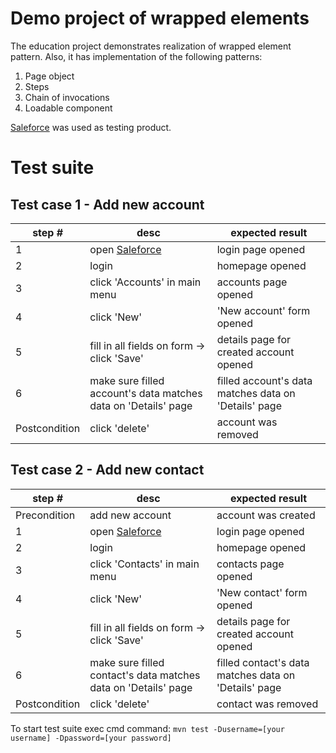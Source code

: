 # Demo project of wrapped elements

The education project demonstrates realization of wrapped element pattern. Also, it has implementation of the following
patterns:

1. Page object
2. Steps
3. Chain of invocations
4. Loadable component

[Saleforce](https://www.salesforce.com/) was used as testing product.

# Test suite

## Test case 1 - Add new account

| step #        | desc                                                           | expected result                                      |
|---------------|----------------------------------------------------------------|------------------------------------------------------|
| 1             | open [Saleforce](https://www.salesforce.com/)                  | login page opened                                    |
| 2             | login                                                          | homepage opened                                      |
| 3             | click 'Accounts' in main menu                                  | accounts page opened                                 |
| 4             | click 'New'                                                    | 'New account' form opened                            |
| 5             | fill in all fields on form -> click 'Save'                     | details page for created account opened              |
| 6             | make sure filled account's data matches data on 'Details' page | filled account's data matches data on 'Details' page |
| Postcondition | click 'delete'                                                 | account was removed                                  |


## Test case 2 - Add new contact

| step #        | desc                                                           | expected result                                      |
|---------------|----------------------------------------------------------------|------------------------------------------------------|
| Precondition  | add new account                                                | account was created                                  |
| 1             | open [Saleforce](https://www.salesforce.com/)                  | login page opened                                    |
| 2             | login                                                          | homepage opened                                      |
| 3             | click 'Contacts' in main menu                                  | contacts page opened                                 |
| 4             | click 'New'                                                    | 'New contact' form opened                            |
| 5             | fill in all fields on form -> click 'Save'                     | details page for created account opened              |
| 6             | make sure filled contact's data matches data on 'Details' page | filled contact's data matches data on 'Details' page |
| Postcondition | click 'delete'                                                 | contact was removed                                  |

To start test suite exec cmd command:
```mvn test -Dusername=[your username] -Dpassword=[your password]```
